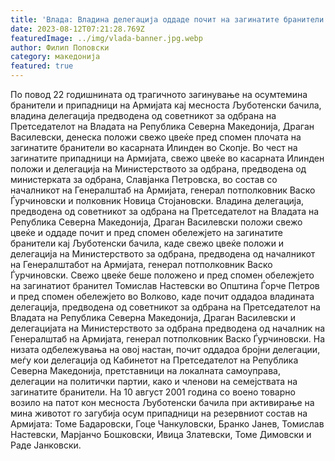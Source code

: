 ```yaml
---
title: 'Влада: Владина делегација оддаде почит на загинатите бранители кај Љуботенски бачила - 10 АВГУСТ 2023'
date: 2023-08-12T07:21:28.769Z
featuredImage: ../img/vlada-banner.jpg.webp
author: Филип Поповски
category: македонија
featured: true
---
```

По повод 22 годишнината од трагичното загинување на осумтемина бранители и припадници на Армијата кај месноста Љуботенски бачила, владина делегација предводена од советникот за одбрана на Претседателот на Владата на Република Северна Македонија, Драган Василевски, денеска положи свежо цвеќе пред спомен плочата на загинатите бранители во касарната Илинден во Скопје.
Во чест на загинатите припадници на Армијата, свежо цвеќе во касарната Илинден положи и делегација на Министерството за одбрана, предводена од министерката за одбрана, Славјанка Петровска, во состав со началникот на Генералштаб на Армијата, генерал потполковник Васко Ѓурчиновски и полковник Новица Стојановски.
Владина делегација, предводена од советникот за одбрана на Претседателот на Владата на Република Северна Македонија, Драган Василевски положи свежо цвеќе и оддаде почит и пред спомен обележјето на загинатите бранители кај Љуботенски бачила, каде свежо цвеќе положи и делегација на Министерството за одбрана, предводена од началникот на Генералштабот на Армијата, генерал потполковник Васко Ѓурчиновски.
Свежо цвеќе беше положено и пред спомен обележјето на загинатиот бранител Томислав Настевски во Општина Ѓорче Петров и пред спомен обележјето во Волково, каде почит оддадоа владината делегација, предводена од советникот за одбрана на Претседателот на Владата на Република Северна Македонија, Драган Василевски и делегацијата на Министерството за одбрана предводена од началник на Генералштаб на Армијата, генерал потполковник Васко Ѓурчиновски.
На низата одбележувања на овој настан, почит оддадоа бројни делегации, меѓу кои делегација од Кабинетот на Претседателот на Република Северна Македонија, претставници на локалната самоуправа, делегации на политички партии, како и членови на семејствата на загинатите бранители.
На 10 август 2001 година со воено товарно возило на патот кон месноста Љуботенски бачила при активирање на мина животот го загубија осум припадници на резервниот состав на Армијата: Томе Бадаровски, Гоце Чанкуловски, Бранко Јанев, Томислав Настевски, Марјанчо Бошковски, Ивица Златевски, Томе Димовски и Раде Јанковски. 

